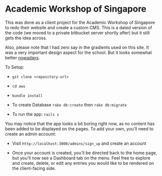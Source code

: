 # Academic Workshop of Singapore

This was done as a client project for the Academic Workshop of Singapore to redo their website and create a custom CMS. This is a dated version of the code (we moved to a private bitbucket server shortly after) but it still gets the idea across.

Also, please note that I had zero say in the gradients used on this site. It was a very important design aspect for the school. But it looks somewhat better [nowadays](https://www.theacademicworkshop.com).

To Setup:

* `git clone <repository-url>`

* `cd aws`

* `bundle install`

* To create Database `rake db:create` then `rake db:migrate`

* To run the app: `rails s`

You may notice that the app looks a bit boring right now, as no content has been added to be displayed on the pages. To add your own, you'll need to create an admin account:

* Visit `http://localhost:3000/admins/sign_up` and create an account

* Once your account is created, you'll be directed back to the home page, but you'll now see a Dashboard tab on the menu. Feel free to explore and create, delete, or edit any entries you would like to be rendered on the client-facing side. 